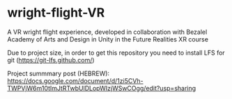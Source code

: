 # wright-flight-VR
A VR wright flight experience, developed in collaboration with Bezalel Academy of Arts and Design in Unity in the Future Realities XR course

Due to project size, in order to get this repository you need to install LFS for git (https://git-lfs.github.com/)

Project summmary post (HEBREW):
https://docs.google.com/document/d/1zi5CVh-TWPVjW6m10tImJtRTwbUlDLopWIzjWSwCOgg/edit?usp=sharing
